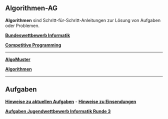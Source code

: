 ## Algorithmen-AG

**Algorithmen** sind Schritt-für-Schritt-Anleitungen zur Lösung von Aufgaben oder Problemen.

**[Bundeswettbewerb Informatik](https://bwinf.de/bundeswettbewerb/)**

**[Competitive Programming](./competitive.md)**

---

**[AlgoMuster](algoMuster/graphen.md)**

**[Algorithmen](algorithmen/algorithmen.md)**

---


## Aufgaben

**[Hinweise zu aktuellen Aufgaben](hinweise/hinweise.md)** - **[Hinweise zu Einsendungen](einsendungen.md)**

**[Aufgaben Jugendwettbewerb Informatik Runde 3](./jwinfRunde3/jwinf3.md)**

<!-- **[Replit](./replit.md)** -->



 
